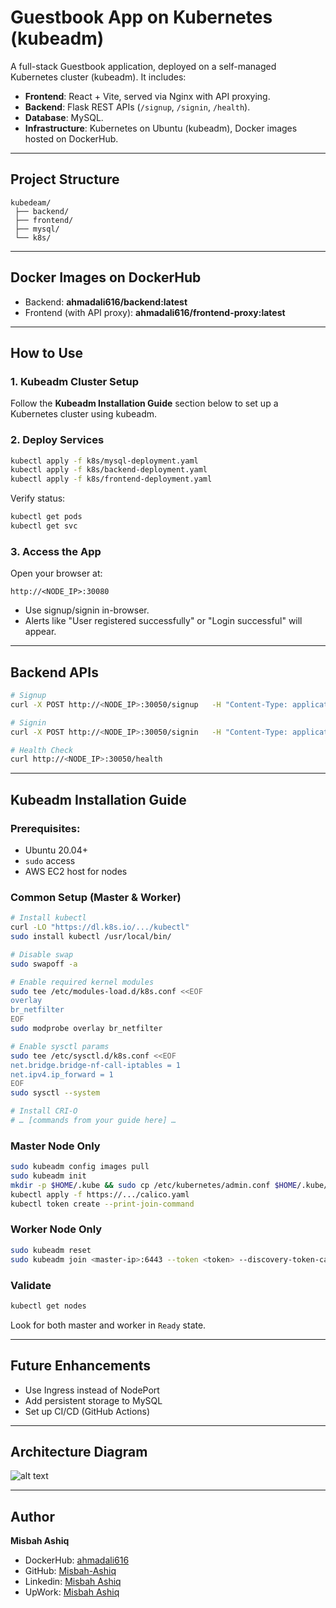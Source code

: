 # Guestbook App on Kubernetes (kubeadm)

A full-stack Guestbook application, deployed on a self-managed Kubernetes cluster (kubeadm). It includes:

- **Frontend**: React + Vite, served via Nginx with API proxying.
- **Backend**: Flask REST APIs (`/signup`, `/signin`, `/health`).
- **Database**: MySQL.
- **Infrastructure**: Kubernetes on Ubuntu (kubeadm), Docker images hosted on DockerHub.

---

##  Project Structure

```
kubedeam/
 ├── backend/
 ├── frontend/
 ├── mysql/
 └── k8s/
```

---

##  Docker Images on DockerHub

- Backend: **ahmadali616/backend:latest**  
- Frontend (with API proxy): **ahmadali616/frontend-proxy:latest**

---

##  How to Use

### 1. Kubeadm Cluster Setup  
Follow the **Kubeadm Installation Guide** section below to set up a Kubernetes cluster using kubeadm.

### 2. Deploy Services  
```bash
kubectl apply -f k8s/mysql-deployment.yaml
kubectl apply -f k8s/backend-deployment.yaml
kubectl apply -f k8s/frontend-deployment.yaml
```

Verify status:
```bash
kubectl get pods
kubectl get svc
```

### 3. Access the App  
Open your browser at:
```
http://<NODE_IP>:30080
```
- Use signup/signin in-browser.  
- Alerts like "User registered successfully" or "Login successful" will appear.

---

##  Backend APIs

```bash
# Signup
curl -X POST http://<NODE_IP>:30050/signup   -H "Content-Type: application/json"   -d '{"username":"test","password":"123"}'

# Signin
curl -X POST http://<NODE_IP>:30050/signin   -H "Content-Type: application/json"   -d '{"username":"test","password":"123"}'

# Health Check
curl http://<NODE_IP>:30050/health
```

---

##  Kubeadm Installation Guide

### Prerequisites:
- Ubuntu 20.04+  
- `sudo` access  
- AWS EC2 host for nodes  

### Common Setup (Master & Worker)
```bash
# Install kubectl
curl -LO "https://dl.k8s.io/.../kubectl"
sudo install kubectl /usr/local/bin/

# Disable swap
sudo swapoff -a

# Enable required kernel modules
sudo tee /etc/modules-load.d/k8s.conf <<EOF
overlay
br_netfilter
EOF
sudo modprobe overlay br_netfilter

# Enable sysctl params
sudo tee /etc/sysctl.d/k8s.conf <<EOF
net.bridge.bridge-nf-call-iptables = 1
net.ipv4.ip_forward = 1
EOF
sudo sysctl --system

# Install CRI-O
# … [commands from your guide here] …
```

### Master Node Only
```bash
sudo kubeadm config images pull
sudo kubeadm init
mkdir -p $HOME/.kube && sudo cp /etc/kubernetes/admin.conf $HOME/.kube/config
kubectl apply -f https://.../calico.yaml
kubectl token create --print-join-command
```

### Worker Node Only
```bash
sudo kubeadm reset
sudo kubeadm join <master-ip>:6443 --token <token> --discovery-token-ca-cert-hash sha256:<hash>
```

### Validate
```bash
kubectl get nodes
```
Look for both master and worker in `Ready` state.

---

##  Future Enhancements
- Use Ingress instead of NodePort  
- Add persistent storage to MySQL  
- Set up CI/CD (GitHub Actions)

---

## Architecture Diagram

![alt text](image.png)

---


##  Author

**Misbah Ashiq**  

- DockerHub: [ahmadali616](https://hub.docker.com/repositories/ahmadali616)  
- GitHub: [Misbah-Ashiq](https://github.com/Misbah-Ashiq/Kubernetes-Full-Stack-Project-on-kubeadm.git)
- Linkedin: [Misbah Ashiq](www.linkedin.com/in/misbah-ashiq-14a0aa356)
- UpWork: [Misbah Ashiq](https://www.upwork.com/freelancers/~0174d196bc738ae9ea)